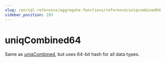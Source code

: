 ```yaml
---
slug: /en/sql-reference/aggregate-functions/reference/uniqcombined64
sidebar_position: 193
---
```


# uniqCombined64

Same as [uniqCombined](../../../sql-reference/aggregate-functions/reference/uniqcombined.md#agg_function-uniqcombined), but uses 64-bit hash for all data types.
